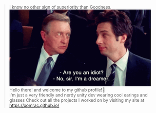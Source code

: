 >I know no other sign of superiority than Goodness. <br/>
![](./homepage_git.gif) <br/>
Hello there! and welcome to my github profile!🎉<br/>
I'm just a very friendly and nerdy unity dev wearing cool earings and glasses
Check out all the projects I worked on by visiting my site at https://xomrac.github.io/
